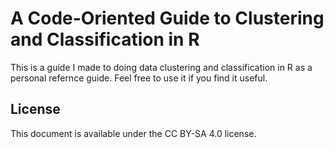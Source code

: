 # A Code-Oriented Guide to Clustering and Classification in R
This is a guide I made to doing data clustering and classification in R as a personal refernce guide. Feel free to use it if you find it useful.

## License
This document is available under the CC BY-SA 4.0 license.
